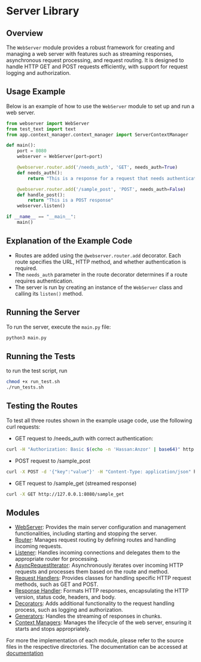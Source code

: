 # Server Library

## Overview
The `WebServer` module provides a robust framework for creating and managing a web server with features such as streaming responses, asynchronous request processing, and request routing. It is designed to handle HTTP GET and POST requests efficiently, with support for request logging and authorization.

## Usage Example
Below is an example of how to use the `WebServer` module to set up and run a web server.

```python
from webserver import WebServer
from test_text import text
from app.context_manager.context_manager import ServerContextManager

def main():
    port = 8080
    webserver = WebServer(port=port)

    @webserver.router.add('/needs_auth', 'GET', needs_auth=True)
    def needs_auth():
        return "This is a response for a request that needs authentication"

    @webserver.router.add('/sample_post', 'POST', needs_auth=False)
    def handle_post():
        return "This is a POST response"
    webserver.listen()

if __name__ == "__main__":
    main()
```
## Explanation of the Example Code

- Routes are added using the `@webserver.router.add` decorator. Each route specifies the URL, HTTP method, and whether authentication is required.
- The `needs_auth` parameter in the route decorator determines if a route requires authentication.
- The server is run by creating an instance of the `WebServer` class and calling its `listen()` method.

## Running the Server

To run the server, execute the `main.py` file:

```sh
python3 main.py
```

## Running the Tests
to run the test script, run
```sh
chmod +x run_test.sh
./run_tests.sh
```

## Testing the Routes
To test all three routes shown in the example usage code, use the following curl requests:

 - GET request to /needs_auth with correct authentication:
```sh
curl -H "Authorization: Basic $(echo -n 'Hassan:Anzor' | base64)" http://127.0.0.1:8080/needs_auth
```
 - POST request to /sample_post
```sh
curl -X POST -d '{"key":"value"}' -H "Content-Type: application/json" http://127.0.0.1:8080/sample_post
```
 - GET request to /sample_get (streamed response)
```sh
curl -X GET http://127.0.0.1:8080/sample_get
```

## Modules

- [WebServer](https://github.com/HassanBoukhamseen/webServer/blob/main/webserver.py): Provides the main server configuration and management functionalities, including starting and stopping the server.
- [Router](https://github.com/HassanBoukhamseen/webServer/blob/main/app/router/router.py): Manages request routing by defining routes and handling incoming requests.
- [Listener](https://github.com/HassanBoukhamseen/webServer/blob/main/app/listener/listener.py): Handles incoming connections and delegates them to the appropriate router for processing.
- [AsyncRequestIterator](https://github.com/HassanBoukhamseen/webServer/blob/main/app/iterators/iterators.py): Asynchronously iterates over incoming HTTP requests and processes them based on the route and method.
- [Request Handlers](https://github.com/HassanBoukhamseen/webServer/tree/main/app/request_handler): Provides classes for handling specific HTTP request methods, such as GET and POST.
- [Response Handler](https://github.com/HassanBoukhamseen/webServer/blob/main/app/response_handler/response_handler.py): Formats HTTP responses, encapsulating the HTTP version, status code, headers, and body.
- [Decorators](https://github.com/HassanBoukhamseen/webServer/blob/main/app/decorators/decorators.py): Adds additional functionality to the request handling process, such as logging and authorization.
- [Generators](https://github.com/HassanBoukhamseen/webServer/blob/main/app/generators/generators.py): Handles the streaming of responses in chunks.
- [Context Managers](https://github.com/HassanBoukhamseen/webServer/blob/main/app/context_manager/context_manager.py): Manages the lifecycle of the web server, ensuring it starts and stops appropriately.

For more the implementation of each module, please refer to the source files in the respective directories. The documentation can be accessed at [documentation](https://github.com/HassanBoukhamseen/webServer/blob/main/server_documentation.pdf)
